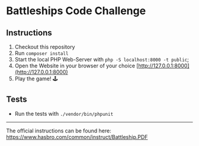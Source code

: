 # Battleships Code Challenge

## Instructions

1. Checkout this repository
2. Run `composer install`
3. Start the local PHP Web-Server with `php -S localhost:8000 -t public`;
4. Open the Website in your browser of your choice [http://127.0.0.1:8000](http://127.0.0.1:8000)
5. Play the game! :joystick:

## Tests
- Run the tests with `./vendor/bin/phpunit`

---
The official instructions can be found here: https://www.hasbro.com/common/instruct/Battleship.PDF
